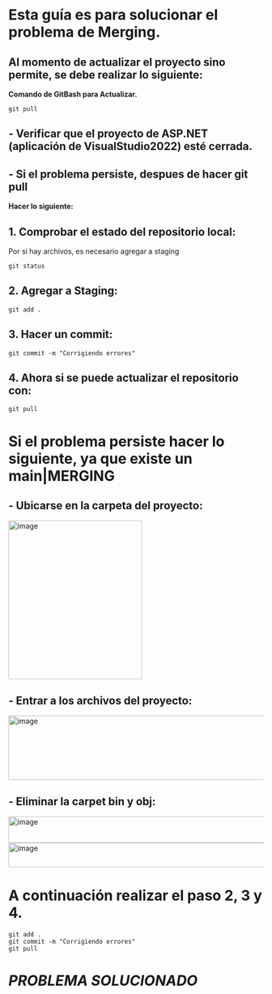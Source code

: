 # Esta guía es para solucionar el problema de Merging.

## Al momento de actualizar el proyecto sino permite, se debe realizar lo siguiente:
**Comando de GitBash para Actualizar.**
```
git pull
```

## - Verificar que el proyecto de ASP.NET (aplicación de VisualStudio2022) esté cerrada.
## - Si el problema persiste, despues de hacer git pull
**Hacer lo siguiente:**

## 1. Comprobar el estado del repositorio local:
Por si hay archivos, es necesario agregar a staging
```
git status
```
## 2. Agregar a Staging:
```
git add .
```
## 3. Hacer un commit:
```
git commit -m "Corrigiendo errores"
```
## 4. Ahora si se puede actualizar el repositorio con:
```
git pull
```
# Si el problema persiste hacer lo siguiente, ya que existe un main|MERGING

## - Ubicarse en la carpeta del proyecto:

<img width="264" height="313" alt="image" src="https://github.com/user-attachments/assets/cd93cb54-2098-4cdd-b453-e761c5e5392d" />

## - Entrar a los archivos del proyecto:

<img width="827" height="127" alt="image" src="https://github.com/user-attachments/assets/57fcded1-936b-4785-96e7-514e1a158302" />

## - Eliminar la carpet bin y obj:

<img width="770" height="52" alt="image" src="https://github.com/user-attachments/assets/b1fae835-ea17-43f3-aa00-ff22a03f8782" />

<img width="763" height="48" alt="image" src="https://github.com/user-attachments/assets/8c2d80c9-8c87-4e64-a0e3-02f1057b96b3" />

# A continuación realizar el paso 2, 3 y 4.
```
git add .
git commit -m "Corrigiendo errores"
git pull
```
# _PROBLEMA SOLUCIONADO_
